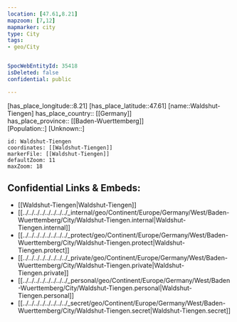 ```yaml
---
location: [47.61,8.21] 
mapzoom: [7,12] 
mapmarker: city 
type: City
tags:
- geo/City


SpocWebEntityId: 35418
isDeleted: false
confidential: public

---
```

[has_place_longitude::8.21] 
[has_place_latitude::47.61] 
[name::Waldshut-Tiengen] 
has_place_country:: [[Germany]]  
has_place_province:: [[Baden-Wuerttemberg]]  
[Population::] 
[Unknown::] 


```leaflet
id: Waldshut-Tiengen
coordinates: [[Waldshut-Tiengen]] 
markerFile: [[Waldshut-Tiengen]] 
defaultZoom: 11 
maxZoom: 18
```


## Confidential Links & Embeds: 
- [[Waldshut-Tiengen|Waldshut-Tiengen]]  
- [[../../../../../../../../_internal/geo/Continent/Europe/Germany/West/Baden-Wuerttemberg/City/Waldshut-Tiengen.internal|Waldshut-Tiengen.internal]] 
- [[../../../../../../../../_protect/geo/Continent/Europe/Germany/West/Baden-Wuerttemberg/City/Waldshut-Tiengen.protect|Waldshut-Tiengen.protect]] 
- [[../../../../../../../../_private/geo/Continent/Europe/Germany/West/Baden-Wuerttemberg/City/Waldshut-Tiengen.private|Waldshut-Tiengen.private]] 
- [[../../../../../../../../_personal/geo/Continent/Europe/Germany/West/Baden-Wuerttemberg/City/Waldshut-Tiengen.personal|Waldshut-Tiengen.personal]] 
- [[../../../../../../../../_secret/geo/Continent/Europe/Germany/West/Baden-Wuerttemberg/City/Waldshut-Tiengen.secret|Waldshut-Tiengen.secret]] 
